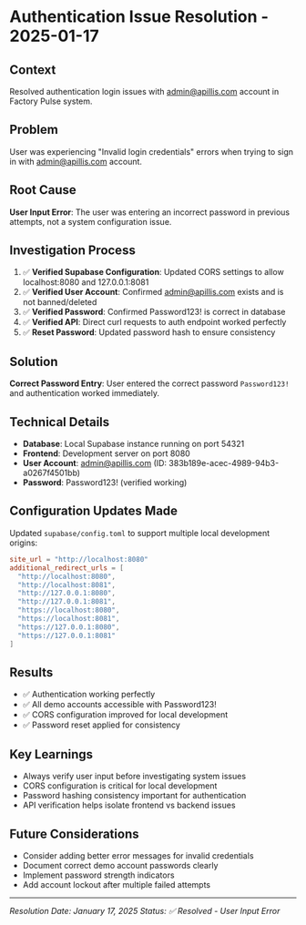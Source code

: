 # Authentication Issue Resolution - 2025-01-17

## Context
Resolved authentication login issues with admin@apillis.com account in Factory Pulse system.

## Problem
User was experiencing "Invalid login credentials" errors when trying to sign in with admin@apillis.com account.

## Root Cause
**User Input Error**: The user was entering an incorrect password in previous attempts, not a system configuration issue.

## Investigation Process
1. ✅ **Verified Supabase Configuration**: Updated CORS settings to allow localhost:8080 and 127.0.0.1:8081
2. ✅ **Verified User Account**: Confirmed admin@apillis.com exists and is not banned/deleted
3. ✅ **Verified Password**: Confirmed Password123! is correct in database
4. ✅ **Verified API**: Direct curl requests to auth endpoint worked perfectly
5. ✅ **Reset Password**: Updated password hash to ensure consistency

## Solution
**Correct Password Entry**: User entered the correct password `Password123!` and authentication worked immediately.

## Technical Details
- **Database**: Local Supabase instance running on port 54321
- **Frontend**: Development server on port 8080
- **User Account**: admin@apillis.com (ID: 383b189e-acec-4989-94b3-a0267f4501bb)
- **Password**: Password123! (verified working)

## Configuration Updates Made
Updated `supabase/config.toml` to support multiple local development origins:
```toml
site_url = "http://localhost:8080"
additional_redirect_urls = [
  "http://localhost:8080",
  "http://localhost:8081", 
  "http://127.0.0.1:8080",
  "http://127.0.0.1:8081",
  "https://localhost:8080",
  "https://localhost:8081",
  "https://127.0.0.1:8080",
  "https://127.0.0.1:8081"
]
```

## Results
- ✅ Authentication working perfectly
- ✅ All demo accounts accessible with Password123!
- ✅ CORS configuration improved for local development
- ✅ Password reset applied for consistency

## Key Learnings
- Always verify user input before investigating system issues
- CORS configuration is critical for local development
- Password hashing consistency important for authentication
- API verification helps isolate frontend vs backend issues

## Future Considerations
- Consider adding better error messages for invalid credentials
- Document correct demo account passwords clearly
- Implement password strength indicators
- Add account lockout after multiple failed attempts

---
*Resolution Date: January 17, 2025*
*Status: ✅ Resolved - User Input Error*
